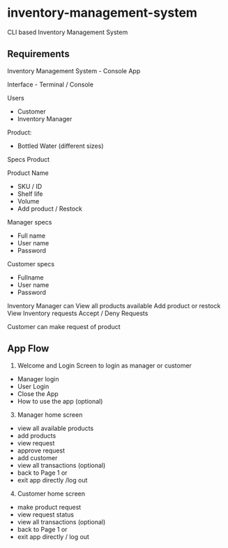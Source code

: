 # inventory-management-system
CLI based Inventory Management System

## Requirements

Inventory Management System - Console App

Interface - Terminal / Console

Users
 
 - Customer
 - Inventory Manager
	
Product:
 
 - Bottled Water (different sizes)
	
 	
Specs Product

Product Name
 
 - SKU / ID
 - Shelf life
 - Volume
 - Add product / Restock
	
Manager specs
 
 - Full name
 - User name
 - Password
	
Customer specs
 
 - Fullname
 - User name
 - Password
	
Inventory Manager can
	View all products available
	Add product or restock
	View Inventory requests
	Accept / Deny Requests
	
Customer can
	make request of product
	
## App Flow


1. Welcome and Login Screen to login as manager or customer

- Manager login
- User Login
- Close the App
- How to use the app (optional)
	
3. Manager home screen 

- view all available products
- add products
- view request
- approve request
- add customer
- view all transactions (optional)
- back to Page 1 or 
- exit app directly /log out
	
4. Customer home screen

- make product request
- view request status
- view all transactions (optional)
- back to Page 1 or
- exit app directly / log out
	
